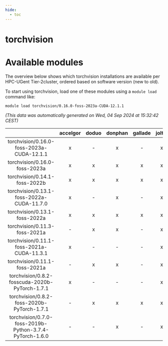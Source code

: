 ```yaml
---
hide:
  - toc
---
```


torchvision
===========

# Available modules


The overview below shows which torchvision installations are available per HPC-UGent Tier-2cluster, ordered based on software version (new to old).

To start using torchvision, load one of these modules using a `module load` command like:

```shell
module load torchvision/0.16.0-foss-2023a-CUDA-12.1.1
```

*(This data was automatically generated on Wed, 04 Sep 2024 at 15:32:42 CEST)*  

| |accelgor|doduo|donphan|gallade|joltik|shinx|skitty|
| :---: | :---: | :---: | :---: | :---: | :---: | :---: | :---: |
|torchvision/0.16.0-foss-2023a-CUDA-12.1.1|x|-|x|-|x|-|-|
|torchvision/0.16.0-foss-2023a|x|x|x|x|x|x|x|
|torchvision/0.14.1-foss-2022b|x|x|x|x|x|-|x|
|torchvision/0.13.1-foss-2022a-CUDA-11.7.0|x|-|x|-|x|-|-|
|torchvision/0.13.1-foss-2022a|x|x|x|x|x|x|x|
|torchvision/0.11.3-foss-2021a|-|x|x|-|x|-|x|
|torchvision/0.11.1-foss-2021a-CUDA-11.3.1|x|-|-|-|x|-|-|
|torchvision/0.11.1-foss-2021a|-|x|x|-|x|-|x|
|torchvision/0.8.2-fosscuda-2020b-PyTorch-1.7.1|x|-|-|-|x|-|-|
|torchvision/0.8.2-foss-2020b-PyTorch-1.7.1|-|x|x|x|x|-|x|
|torchvision/0.7.0-foss-2019b-Python-3.7.4-PyTorch-1.6.0|-|-|x|-|x|-|x|
